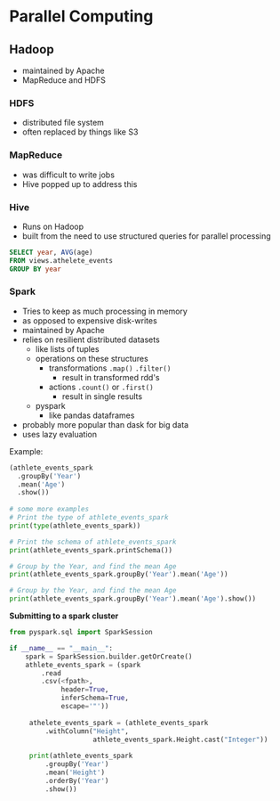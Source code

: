 # Parallel Computing

## Hadoop
- maintained by Apache
- MapReduce and HDFS

### HDFS
- distributed file system
- often replaced by things like S3

### MapReduce
- was difficult to write jobs
- Hive popped up to address this

### Hive
- Runs on Hadoop
- built from the need to use structured queries for parallel processing

```SQL
SELECT year, AVG(age)
FROM views.athelete_events
GROUP BY year
```

### Spark
- Tries to keep as much processing in memory
- as opposed to expensive disk-writes
- maintained by Apache
- relies on resilient distributed datasets
  - like lists of tuples
  - operations on these structures
    - transformations `.map()` `.filter()`
      - result in transformed rdd's
    - actions `.count()` or `.first()`
      - result in single results
  - pyspark
    - like pandas dataframes
- probably more popular than dask for big data
- uses lazy evaluation
  
Example:
```python
(athlete_events_spark
  .groupBy('Year')
  .mean('Age')
  .show())
  
# some more examples
# Print the type of athlete_events_spark
print(type(athlete_events_spark))

# Print the schema of athlete_events_spark
print(athlete_events_spark.printSchema())

# Group by the Year, and find the mean Age
print(athlete_events_spark.groupBy('Year').mean('Age'))

# Group by the Year, and find the mean Age
print(athlete_events_spark.groupBy('Year').mean('Age').show())
```

**Submitting to a spark cluster**
```python
from pyspark.sql import SparkSession

if __name__ == "__main__":
    spark = SparkSession.builder.getOrCreate()
    athlete_events_spark = (spark
        .read
        .csv(<fpath>,
             header=True,
             inferSchema=True,
             escape='"'))
     
     athelete_events_spark = (athlete_events_spark
         .withColumn("Height",
                     athlete_events_spark.Height.cast("Integer"))
                     
     print(athlete_events_spark
         .groupBy('Year')
         .mean('Height')
         .orderBy('Year')
         .show())
```



